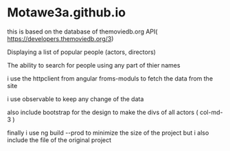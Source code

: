 # Motawe3a.github.io

this is based on the database of themoviedb.org API( ​https://developers.themoviedb.org/3 ​)

Displaying a list of popular people (actors, directors)

The ability to search for people using any part of thier names

i use the httpclient from angular froms-moduls to fetch the data from the site

i use observable to keep any change of the data

also include bootstrap for the design to make the divs of all actors ( col-md-3 )

finally i use ng build --prod to minimize the size of the project but i also include the file of the original project
